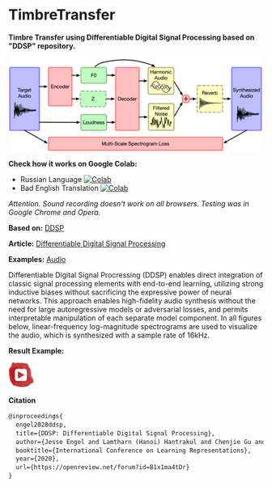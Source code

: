 # TimbreTransfer

**Timbre Transfer using Differentiable Digital Signal Processing based on "DDSP" repository.**

![example](ddsp_autoencoder.png)

**Check how it works on Google Colab:**
- Russian Language [![Colab](https://camo.githubusercontent.com/52feade06f2fecbf006889a904d221e6a730c194/68747470733a2f2f636f6c61622e72657365617263682e676f6f676c652e636f6d2f6173736574732f636f6c61622d62616467652e737667)](https://colab.research.google.com/github/tg-bomze/TimbreTransfer/blob/master/TimbreTransfer_Rus.ipynb)
- Bad English Translation [![Colab](https://camo.githubusercontent.com/52feade06f2fecbf006889a904d221e6a730c194/68747470733a2f2f636f6c61622e72657365617263682e676f6f676c652e636f6d2f6173736574732f636f6c61622d62616467652e737667)](https://colab.research.google.com/github/tg-bomze/TimbreTransfer/blob/master/TimbreTransfer_Eng.ipynb)

*Attention. Sound recording doesn't work on all browsers. Testing was in Google Chrome and Opera.*

**Based on:** [DDSP](https://github.com/magenta/ddsp)

**Article:** [Differentiable Digital Signal Processing](https://openreview.net/forum?id=B1x1ma4tDr)

**Examples:** [Audio](https://storage.googleapis.com/ddsp/index.html)

Differentiable Digital Signal Procressing (DDSP) enables direct integration of classic signal processing elements with end-to-end learning, utilizing strong inductive biases without sacrificing the expressive power of neural networks. This approach enables high-fidelity audio synthesis without the need for large autoregressive models or adversarial losses, and permits interpretable manipulation of each separate model component. In all figures below, linear-frequency log-magnitude spectrograms are used to visualize the audio, which is synthesized with a sample rate of 16kHz.

**Result Example:**

[![YouTube](youtube.png)](https://youtu.be/6x17-1_5Znc)

**Citation**

```latex
@inproceedings{
  engel2020ddsp,
  title={DDSP: Differentiable Digital Signal Processing},
  author={Jesse Engel and Lamtharn (Hanoi) Hantrakul and Chenjie Gu and Adam Roberts},
  booktitle={International Conference on Learning Representations},
  year={2020},
  url={https://openreview.net/forum?id=B1x1ma4tDr}
}
```
